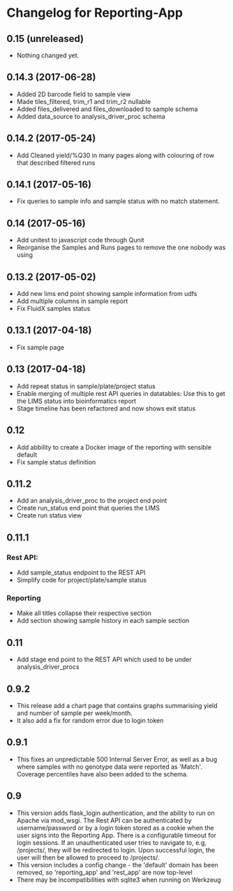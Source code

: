 Changelog for Reporting-App
===========================

0.15 (unreleased)
-----------------

- Nothing changed yet.


0.14.3 (2017-06-28)
-------------------

- Added 2D barcode field to sample view
- Made tiles_filtered, trim_r1 and trim_r2 nullable
- Added files_delivered and files_downloaded to sample schema
- Added data_source to analysis_driver_proc schema


0.14.2 (2017-05-24)
-------------------

- Add Cleaned yield/%Q30 in many pages along with colouring of row that described filtered runs


0.14.1 (2017-05-16)
-------------------

- Fix queries to sample info and sample status with no match statement.


0.14 (2017-05-16)
-----------------

- Add unitest to javascript code through Qunit
- Reorganise the Samples and Runs pages to remove the one nobody was using


0.13.2 (2017-05-02)
-------------------

- Add new lims end point showing sample information from udfs
- Add multiple columns in sample report
- Fix FluidX samples status 


0.13.1 (2017-04-18)
-------------------

- Fix sample page


0.13 (2017-04-18)
-----------------
 - Add repeat status in sample/plate/project status
 - Enable merging of multiple rest API queries in datatables: Use this to get the LIMS status into bioinformatics report
 - Stage timeline has been refactored and now shows exit status
  
0.12
-----
 - Add abbility to create a Docker image of the reporting with sensible default 
 - Fix sample status definition 
 
0.11.2
------
 - Add an analysis_driver_proc to the project end point
 - Create run_status end point that queries the LIMS
 - Create run status view

0.11.1
------
### Rest API:
 * Add sample_status endpoint to the REST API
 * Simplify code for project/plate/sample status

### Reporting 
 * Make all titles collapse their respective section
 * Add section showing sample history in each sample section

0.11
----
 - Add stage end point to the REST API which used to be under analysis_driver_procs


0.9.2
-----
 - This release add a chart page that contains graphs summarising yield and number of sample per week/month.
 - It also add a fix for random error due to login token

0.9.1
-----
 - This fixes an unpredictable 500 Internal Server Error, as well as a bug where samples with no genotype data were reported as 'Match'. Coverage percentiles have also been added to the schema.

0.9
----
 - This version adds flask_login authentication, and the ability to run on Apache via mod_wsgi. The Rest API can be authenticated by username/password or by a login token stored as a cookie when the user signs into the Reporting App. There is a configurable timeout for login sessions. If an unauthenticated user tries to navigate to, e.g, /projects/<project>, they will be redirected to login. Upon successful login, the user will then be allowed to proceed to /projects/<project>.
 - This version includes a config change - the 'default' domain has been removed, so 'reporting_app' and 'rest_app' are now top-level
 - There may be incompatibilities with sqlite3 when running on Werkzeug
